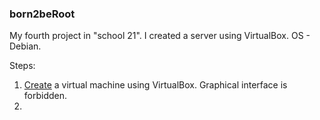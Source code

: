 ### born2beRoot         
  My fourth project in "school 21". I created a server using VirtualBox. OS - Debian.      
               
Steps:
1. [Create](https://github.com/VukolRo/born2beRoot/blob/main/Installation_of_Debian.md) a virtual machine using VirtualBox. Graphical interface is forbidden.
2. 
